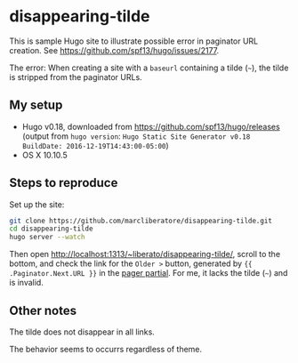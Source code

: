 # disappearing-tilde

This is sample Hugo site to illustrate possible error in paginator URL creation. See <https://github.com/spf13/hugo/issues/2177>.

The error: When creating a site with a `baseurl` containing a tilde (`~`), the tilde is stripped from the paginator URLs.

## My setup

- Hugo v0.18, downloaded from <https://github.com/spf13/hugo/releases> (output from `hugo version`: `Hugo Static Site Generator v0.18 BuildDate: 2016-12-19T14:43:00-05:00`)
- OS X 10.10.5

## Steps to reproduce

Set up the site:

```sh
git clone https://github.com/marcliberatore/disappearing-tilde.git
cd disappearing-tilde
hugo server --watch
```

Then open <http://localhost:1313/~liberato/disappearing-tilde/>, scroll to the bottom, and check the link for the `Older >` button, generated by `{{ .Paginator.Next.URL }}` in the [pager partial](themes/hemingway/layouts/partials/pager.html). For me, it lacks the tilde (`~`) and is invalid.

## Other notes

The tilde does not disappear in all links.

The behavior seems to occurrs regardless of theme.
